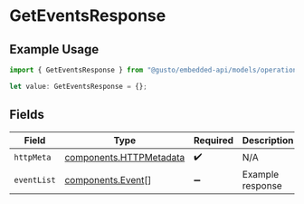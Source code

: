 # GetEventsResponse

## Example Usage

```typescript
import { GetEventsResponse } from "@gusto/embedded-api/models/operations/getevents.js";

let value: GetEventsResponse = {};
```

## Fields

| Field                                                              | Type                                                               | Required                                                           | Description                                                        |
| ------------------------------------------------------------------ | ------------------------------------------------------------------ | ------------------------------------------------------------------ | ------------------------------------------------------------------ |
| `httpMeta`                                                         | [components.HTTPMetadata](../../models/components/httpmetadata.md) | :heavy_check_mark:                                                 | N/A                                                                |
| `eventList`                                                        | [components.Event](../../models/components/event.md)[]             | :heavy_minus_sign:                                                 | Example response                                                   |